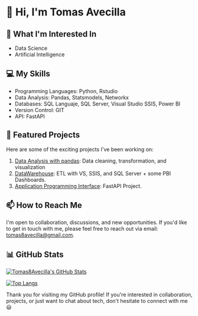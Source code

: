 <!-- Título y Presentación -->
# 👋 Hi, I'm Tomas Avecilla

<!-- Áreas de Interés -->
## 👀 What I'm Interested In

- Data Science
- Artificial Intelligence

<!-- Mis Habilidades -->
## 💻 My Skills
- Programming Languages: Python, Rstudio
- Data Analysis: Pandas, Statsmodels, Networkx
- Databases: SQL Languaje, SQL Server, Visual Studio SSIS, Power BI
- Version Control: GIT
- API: FastAPI


## 🚀 Featured Projects

Here are some of the exciting projects I've been working on:

1. [Data Analysis with pandas](https://github.com/Tomas8x/Analisis-de-datos-con-Pandas): Data cleaning, transformation, and visualization
2. [DataWarehouse](https://github.com/Tomas8x/Datawarehouse---SSIS): ETL with VS, SSIS, and SQL Server + some PBI Dashboards.
3. [Application Programming Interface](https://github.com/Tomas8x/API-Servidor-y-Cliente): FastAPI Project.


<!-- ¿Cómo Pueden Contactarme? -->
## 📫 How to Reach Me

I'm open to collaboration, discussions, and new opportunities. If you'd like to get in touch with me, please feel free to reach out via email: [tomas8avecilla@gmail.com](mailto:tomas8avecilla@gmail.com).

## 📊 GitHub Stats

[![Tomas8Avecilla's GitHub Stats](https://github-readme-stats.vercel.app/api?username=Tomas8x&show_icons=true&theme=dark)](https://github.com/Tomas8x)

[![Top Langs](https://github-readme-stats.vercel.app/api/top-langs/?username=Tomas8x&layout=compact&theme=dark)](https://github.com/Tomas8x)

<!-- Contribuciones a Proyectos de Código Abierto
## 🌐 Open Source Contributions

I love contributing to open-source projects. Here are some notable projects I've contributed to:

- [Project Name](link_al_proyecto): Describe your contributions and involvement.
- [Project Name](link_al_proyecto): Highlight your contributions to another open-source project. -->
<!-- Agradecimientos y Cierre -->
Thank you for visiting my GitHub profile! If you're interested in collaboration, projects, or just want to chat about tech, don't hesitate to connect with me 😃
